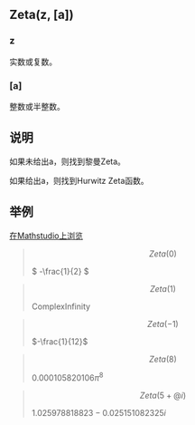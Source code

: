 ## Zeta(z, [a])

### z

实数或复数。

### [a]

整数或半整数。

## 说明

如果未给出a，则找到黎曼Zeta。

如果给出a，则找到Hurwitz Zeta函数。


## 举例  
[在Mathstudio上浏览](http://mathstud.io/?input[0]=WmV0YSgwKQ%3D%3D&input[1]=WmV0YSgxKQ%3D%3D&input[2]=WmV0YSgtMSk%3D&input[3]=WmV0YSg4KQ%3D%3D&input[4]=WmV0YSg1K0BpKQ%3D%3D&input[5]=WmV0YSgtMy41KQ%3D%3D&input[6]=WmV0YSg4KQ%3D%3D&input[7]=UGxvdChaZXRhKHgpLHg9Wy01LDVdLHk9Wy01LDVdKQ%3D%3D&input[8]=WmV0YSgwLGEp&input[9]=WmV0YSgtMyxhKQ%3D%3D&input[10]=WmV0YSh6LDUvMik%3D&input[11]=WmV0YSh6LC01LzIp)





>   ```math
>   Zeta(0) 
>   ```
>   $ -\frac{1}{2} $


>   ```math
>   Zeta(1) 
>   ```
>   ComplexInfinity



>   ```math
>   Zeta(-1) 
>   ```
>   $-\frac{1}{12}$




>   ```math
>   Zeta(8) 
>   ```
>   $0.000105820106 \pi^{8}$




>   ```math
>   Zeta(5+@i)
>   ```
>   $1.025978818823-0.025151082325i$





